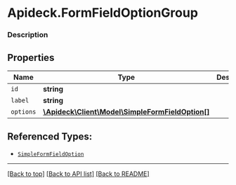 # Apideck.FormFieldOptionGroup

### Description

## Properties
Name | Type | Description | Notes
------------ | ------------- | ------------- | -------------
`id` | **string** |  | [optional] 
`label` | **string** |  | [optional] 
`options` | [**\Apideck\Client\Model\SimpleFormFieldOption[]**](SimpleFormFieldOption.md) |  | [optional] 





## Referenced Types:


* [`SimpleFormFieldOption`](SimpleFormFieldOption.md)

---

[[Back to top]](#) [[Back to API list]](../../../../README.md#documentation-for-api-endpoints) [[Back to README]](../../../../README.md)


